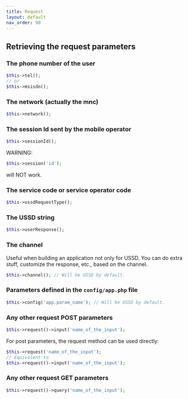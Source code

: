 ```yaml
---
title: Request
layout: default
nav_order: 90
---
```


## Retrieving the request parameters
### The phone number of the user
```php
$this->tel();
// or
$this->msisdn();
```

### The network (actually the mnc)
```php
$this->network();
```

### The session Id sent by the mobile operator
```php
$this->sessionId();
```

<div class="note note-warning">WARNING:

```php
$this->session('id');
```
will NOT work.
</div>

### The service code or service operator code
```php
$this->ussdRequestType();
```

### The USSD string
```php
$this->userResponse();
```

### The channel
Useful when building an application not only for USSD. You can do extra stuff, customize the response, etc., based on the channel.

```php
$this->channel(); // Will be USSD by default.
```
### Parameters defined in the `config/app.php` file
```php
$this->config('app.param_name'); // Will be USSD by default.
```

### Any other request POST parameters
```php
$this->request()->input('name_of_the_input');
```
For post parameters, the request method can be used directly:
```php
$this->request('name_of_the_input');
// Equivalent to
$this->request()->input('name_of_the_input');
```

### Any other request GET parameters
```php
$this->request()->query('name_of_the_input');
```
